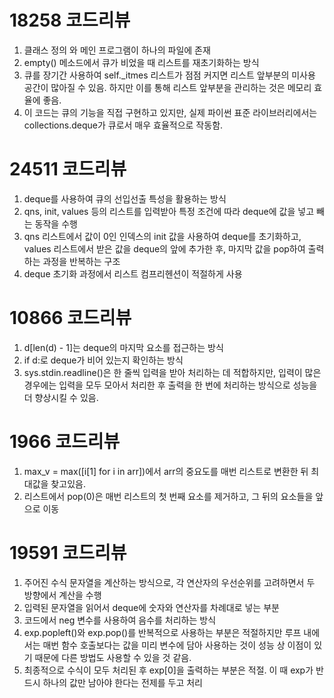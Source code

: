 # 18258 코드리뷰
1. 클래스 정의 와 메인 프로그램이 하나의 파일에 존재
2. empty() 메소드에서 큐가 비었을 때 리스트를 재초기화하는 방식
3. 큐를 장기간 사용하여 self._itmes 리스트가 점점 커지면 리스트 앞부분의 미사용 공간이 많아질 수 있음. 하지만 이를 통해 리스트 앞부분을 관리하는 것은 메모리 효율에 좋음.
4. 이 코드는 큐의 기능을 직접 구현하고 있지만, 실제 파이썬 표준 라이브러리에서는 collections.deque가 큐로서 매우 효율적으로 작동함.

# 24511 코드리뷰
1. deque를 사용하여 큐의 선입선출 특성을 활용하는 방식
2. qns, init, values 등의 리스트를 입력받아 특정 조건에 따라 deque에 값을 넣고 빼는 동작을 수행
3. qns 리스트에서 값이 0인 인덱스의 init 값을 사용하여 deque를 초기화하고, values 리스트에서 받은 값을 deque의 앞에 추가한 후, 마지막 값을 pop하여 출력하는 과정을 반복하는 구조
4. deque 초기화 과정에서 리스트 컴프리헨션이 적절하게 사용

# 10866 코드리뷰
1. d[len(d) - 1]는 deque의 마지막 요소를 접근하는 방식
2. if d:로 deque가 비어 있는지 확인하는 방식
3. sys.stdin.readline()은 한 줄씩 입력을 받아 처리하는 데 적합하지만, 입력이 많은 경우에는 입력을 모두 모아서 처리한 후 출력을 한 번에 처리하는 방식으로 성능을 더 향상시킬 수 있음.

# 1966 코드리뷰
1. max_v = max([i[1] for i in arr])에서 arr의 중요도를 매번 리스트로 변환한 뒤 최대값을 찾고있음.
2. 리스트에서 pop(0)은 매번 리스트의 첫 번째 요소를 제거하고, 그 뒤의 요소들을 앞으로 이동


# 19591 코드리뷰
1. 주어진 수식 문자열을 계산하는 방식으로, 각 연산자의 우선순위를 고려하면서 두 방향에서 계산을 수행
2. 입력된 문자열을 읽어서 deque에 숫자와 연산자를 차례대로 넣는 부분
3. 코드에서 neg 변수를 사용하여 음수를 처리하는 방식
4. exp.popleft()와 exp.pop()를 반복적으로 사용하는 부분은 적절하지만 루프 내에서는 매번 함수 호출보다는 값을 미리 변수에 담아 사용하는 것이 성능 상 이점이 있기 때문에 다른 방법도 사용할 수 있을 것 같음.
5. 최종적으로 수식이 모두 처리된 후 exp[0]을 출력하는 부분은 적절. 이 때 exp가 반드시 하나의 값만 남아야 한다는 전제를 두고 처리